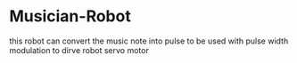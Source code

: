 # Musician-Robot
this robot can convert the music note into pulse to be used with pulse width modulation to dirve robot servo motor
